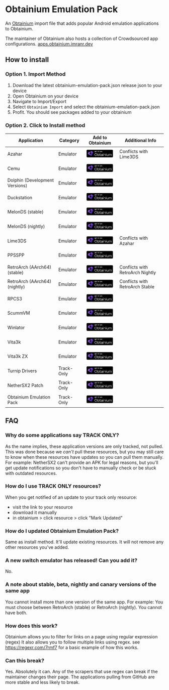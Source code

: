 # Obtainium Emulation Pack

An [Obtainium](https://github.com/ImranR98/Obtainium) import file that adds popular Android
emulation applications to Obtainium.

The maintainer of Obtainium also hosts a collection of Crowdsourced app configurations.
[apps.obtainium.imranr.dev](https://apps.obtainium.imranr.dev)

## How to install

### Option 1. Import Method

1. Download the latest obtainium-emulation-pack.json release json to your device
2. Open Obtainium on your device
3. Navigate to Import/Export
4. Select `Obtainium Import` and select the obtainium-emulation-pack.json
5. Profit. You should see packages added to your obtainium

### Option 2. Click to Install method

| Application                    | Category   | Add to Obtainium | Additional Info |
|--------------------------------|------------|------------------|-----------------|
| Azahar                         | Emulator   | <a href="http://apps.obtainium.imranr.dev/redirect.html?r=obtainium://app/%7B%22id%22%3A%22io.github.lime3ds.android%22%2C%22url%22%3A%22https%3A//github.com/azahar-emu/azahar%22%2C%22author%22%3A%22azahar-emu%22%2C%22name%22%3A%22Azahar%22%2C%22apkUrls%22%3A%22%5B%5B%5C%22azahar-2120-android-universal.apk%5C%22%2C%5C%22https%3A//api.github.com/repos/azahar-emu/azahar/releases/assets/239683655%5C%22%5D%5D%22%2C%22preferredApkIndex%22%3A0%2C%22additionalSettings%22%3A%22%7B%5C%22includePrereleases%5C%22%3Afalse%2C%5C%22fallbackToOlderReleases%5C%22%3Atrue%2C%5C%22filterReleaseTitlesByRegEx%5C%22%3A%5C%22%5C%22%2C%5C%22filterReleaseNotesByRegEx%5C%22%3A%5C%22%5C%22%2C%5C%22verifyLatestTag%5C%22%3Afalse%2C%5C%22sortMethodChoice%5C%22%3A%5C%22date%5C%22%2C%5C%22useLatestAssetDateAsReleaseDate%5C%22%3Afalse%2C%5C%22releaseTitleAsVersion%5C%22%3Afalse%2C%5C%22trackOnly%5C%22%3Afalse%2C%5C%22versionExtractionRegEx%5C%22%3A%5C%22%5C%22%2C%5C%22matchGroupToUse%5C%22%3A%5C%22%5C%22%2C%5C%22versionDetection%5C%22%3Atrue%2C%5C%22releaseDateAsVersion%5C%22%3Afalse%2C%5C%22useVersionCodeAsOSVersion%5C%22%3Afalse%2C%5C%22apkFilterRegEx%5C%22%3A%5C%22%5C%22%2C%5C%22invertAPKFilter%5C%22%3Afalse%2C%5C%22autoApkFilterByArch%5C%22%3Atrue%2C%5C%22appName%5C%22%3A%5C%22%5C%22%2C%5C%22appAuthor%5C%22%3A%5C%22%5C%22%2C%5C%22shizukuPretendToBeGooglePlay%5C%22%3Afalse%2C%5C%22allowInsecure%5C%22%3Afalse%2C%5C%22exemptFromBackgroundUpdates%5C%22%3Afalse%2C%5C%22skipUpdateNotifications%5C%22%3Afalse%2C%5C%22about%5C%22%3A%5C%22%5C%22%2C%5C%22refreshBeforeDownload%5C%22%3Afalse%7D%22%2C%22categories%22%3A%5B%22Emulator%22%5D%2C%22overrideSource%22%3A%22GitHub%22%7D"> <img src="./assets/badge_obtainium.png" alt="Click me to add the repository to Obtainium!" width="128">| Conflicts with Lime3DS|
| Cemu                           | Emulator   | <a href="http://apps.obtainium.imranr.dev/redirect.html?r=obtainium://app/%7B%22id%22%3A%22info.cemu.cemu%22%2C%22url%22%3A%22https%3A//github.com/SSimco/Cemu%22%2C%22author%22%3A%22SSimco%22%2C%22name%22%3A%22Cemu%22%2C%22apkUrls%22%3A%22%5B%5B%5C%22Cemu-0.1.apk%5C%22%2C%5C%22https%3A//api.github.com/repos/SSimco/Cemu/releases/assets/236257329%5C%22%5D%5D%22%2C%22preferredApkIndex%22%3A0%2C%22additionalSettings%22%3A%22%7B%5C%22includePrereleases%5C%22%3Afalse%2C%5C%22fallbackToOlderReleases%5C%22%3Atrue%2C%5C%22filterReleaseTitlesByRegEx%5C%22%3A%5C%22%5C%22%2C%5C%22filterReleaseNotesByRegEx%5C%22%3A%5C%22%5C%22%2C%5C%22verifyLatestTag%5C%22%3Afalse%2C%5C%22dontSortReleasesList%5C%22%3Afalse%2C%5C%22useLatestAssetDateAsReleaseDate%5C%22%3Afalse%2C%5C%22releaseTitleAsVersion%5C%22%3Afalse%2C%5C%22trackOnly%5C%22%3Afalse%2C%5C%22versionExtractionRegEx%5C%22%3A%5C%22%5C%22%2C%5C%22matchGroupToUse%5C%22%3A%5C%22%5C%22%2C%5C%22versionDetection%5C%22%3Atrue%2C%5C%22releaseDateAsVersion%5C%22%3Afalse%2C%5C%22useVersionCodeAsOSVersion%5C%22%3Afalse%2C%5C%22apkFilterRegEx%5C%22%3A%5C%22%5C%22%2C%5C%22invertAPKFilter%5C%22%3Afalse%2C%5C%22autoApkFilterByArch%5C%22%3Atrue%2C%5C%22appName%5C%22%3A%5C%22%5C%22%2C%5C%22shizukuPretendToBeGooglePlay%5C%22%3Afalse%2C%5C%22allowInsecure%5C%22%3Afalse%2C%5C%22exemptFromBackgroundUpdates%5C%22%3Afalse%2C%5C%22skipUpdateNotifications%5C%22%3Afalse%2C%5C%22about%5C%22%3A%5C%22%5C%22%2C%5C%22refreshBeforeDownload%5C%22%3Afalse%7D%22%2C%22categories%22%3A%5B%22Emulator%22%5D%2C%22overrideSource%22%3A%22GitHub%22%2C%22allowIdChange%22%3Afalse%7D"> <img src="./assets/badge_obtainium.png" alt="Click me to add the repository to Obtainium!" width="128">|
| Dolphin (Development Versions) | Emulator   | <a href="http://apps.obtainium.imranr.dev/redirect.html?r=obtainium://app/%7B%22id%22%3A%22org.dolphinemu.dolphinemu%22%2C%22url%22%3A%22https%3A//dolphin-emu.org/download/%3Fref%3Dbtn%22%2C%22author%22%3A%22dolphin-emu.org%22%2C%22name%22%3A%22Dolphin%20Emulator%22%2C%22apkUrls%22%3A%22%5B%5B%5C%22https%3A//dl.dolphin-emu.org/builds/26/53/dolphin-master-5.0-21804.apk%5C%22%2C%5C%22https%3A//dl.dolphin-emu.org/builds/26/53/dolphin-master-5.0-21804.apk%5C%22%5D%5D%22%2C%22preferredApkIndex%22%3A0%2C%22additionalSettings%22%3A%22%7B%5C%22intermediateLink%5C%22%3A%5B%5D%2C%5C%22customLinkFilterRegex%5C%22%3A%5C%22https%3A%5C%5C%5C%5C/%5C%5C%5C%5C/dl.dolphin-emu.org%5C%5C%5C%5C/builds.%2Bdolphin-master-.%2B.apk%5C%22%2C%5C%22filterByLinkText%5C%22%3Afalse%2C%5C%22skipSort%5C%22%3Afalse%2C%5C%22reverseSort%5C%22%3Afalse%2C%5C%22sortByLastLinkSegment%5C%22%3Atrue%2C%5C%22versionExtractWholePage%5C%22%3Afalse%2C%5C%22requestHeader%5C%22%3A%5B%7B%5C%22requestHeader%5C%22%3A%5C%22User-Agent%3A%20Mozilla/5.0%20%28Linux%3B%20Android%2010%3B%20K%29%20AppleWebKit/537.36%20%28KHTML%2C%20like%20Gecko%29%20Chrome/114.0.0.0%20Mobile%20Safari/537.36%5C%22%7D%5D%2C%5C%22defaultPseudoVersioningMethod%5C%22%3A%5C%22partialAPKHash%5C%22%2C%5C%22trackOnly%5C%22%3Afalse%2C%5C%22versionExtractionRegEx%5C%22%3A%5C%22%28%5C%5C%5C%5Cd%7B4%7D-%5C%5C%5C%5Cd%2B%29.apk%5C%22%2C%5C%22matchGroupToUse%5C%22%3A%5C%22%241%5C%22%2C%5C%22versionDetection%5C%22%3Afalse%2C%5C%22useVersionCodeAsOSVersion%5C%22%3Afalse%2C%5C%22apkFilterRegEx%5C%22%3A%5C%22%5C%22%2C%5C%22invertAPKFilter%5C%22%3Afalse%2C%5C%22autoApkFilterByArch%5C%22%3Atrue%2C%5C%22appName%5C%22%3A%5C%22%5C%22%2C%5C%22exemptFromBackgroundUpdates%5C%22%3Afalse%2C%5C%22skipUpdateNotifications%5C%22%3Afalse%2C%5C%22about%5C%22%3A%5C%22%5C%22%2C%5C%22supportFixedAPKURL%5C%22%3Atrue%2C%5C%22sortByFileNamesNotLinks%5C%22%3Atrue%2C%5C%22intermediateLinkRegex%5C%22%3A%5C%22%5C%22%7D%22%2C%22categories%22%3A%5B%22Emulator%22%5D%2C%22overrideSource%22%3A%22HTML%22%2C%22allowIdChange%22%3Afalse%7D"> <img src="./assets/badge_obtainium.png" alt="Click me to add the repository to Obtainium!" width="128">|
| Duckstation             | Emulator   | <a href="http://apps.obtainium.imranr.dev/redirect.html?r=obtainium://app/%7B%22id%22%3A%22com.github.stenzek.duckstation%22%2C%22url%22%3A%22https%3A//downloads.duckstation.org/android/%22%2C%22author%22%3A%22downloads.duckstation.org%22%2C%22name%22%3A%22DuckStation%22%2C%22preferredApkIndex%22%3A0%2C%22additionalSettings%22%3A%22%7B%5C%22intermediateLink%5C%22%3A%5B%5D%2C%5C%22customLinkFilterRegex%5C%22%3A%5C%22https%3A//www.duckstation.org/android/duckstation-android.apk%5C%22%2C%5C%22filterByLinkText%5C%22%3Atrue%2C%5C%22skipSort%5C%22%3Afalse%2C%5C%22reverseSort%5C%22%3Afalse%2C%5C%22sortByLastLinkSegment%5C%22%3Afalse%2C%5C%22versionExtractWholePage%5C%22%3Atrue%2C%5C%22requestHeader%5C%22%3A%5B%7B%5C%22requestHeader%5C%22%3A%5C%22User-Agent%3A%20Mozilla/5.0%20%28Linux%3B%20Android%2010%3B%20K%29%20AppleWebKit/537.36%20%28KHTML%2C%20like%20Gecko%29%20Chrome/114.0.0.0%20Mobile%20Safari/537.36%5C%22%7D%5D%2C%5C%22defaultPseudoVersioningMethod%5C%22%3A%5C%22partialAPKHash%5C%22%2C%5C%22trackOnly%5C%22%3Afalse%2C%5C%22versionExtractionRegEx%5C%22%3A%5C%22%3Cul%3E%5B%5C%5C%5C%5Cs%5C%5C%5C%5CS%5D%2A%3F%3Cli%3E%5C%5C%5C%5Cd%7B4%7D/%5C%5C%5C%5Cd%7B2%7D/%5C%5C%5C%5Cd%7B2%7D%20%5C%5C%5C%5C%28%28%5C%5C%5C%5Cd%2B%5C%5C%5C%5C.%5C%5C%5C%5Cd%2B-%5C%5C%5C%5Cd%2B%29%5C%5C%5C%5C%29%5C%22%2C%5C%22matchGroupToUse%5C%22%3A%5C%221%5C%22%2C%5C%22versionDetection%5C%22%3Afalse%2C%5C%22useVersionCodeAsOSVersion%5C%22%3Afalse%2C%5C%22apkFilterRegEx%5C%22%3A%5C%22%5C%22%2C%5C%22invertAPKFilter%5C%22%3Afalse%2C%5C%22autoApkFilterByArch%5C%22%3Atrue%2C%5C%22appName%5C%22%3A%5C%22%5C%22%2C%5C%22shizukuPretendToBeGooglePlay%5C%22%3Afalse%2C%5C%22allowInsecure%5C%22%3Afalse%2C%5C%22exemptFromBackgroundUpdates%5C%22%3Afalse%2C%5C%22skipUpdateNotifications%5C%22%3Afalse%2C%5C%22about%5C%22%3A%5C%22%5C%22%2C%5C%22refreshBeforeDownload%5C%22%3Afalse%7D%22%2C%22categories%22%3A%5B%22Emulator%22%5D%2C%22overrideSource%22%3A%22HTML%22%7D"> <img src="./assets/badge_obtainium.png" alt="Click me to add the repository to Obtainium!" width="128">|
| MelonDS (stable)               | Emulator   | <a href="http://apps.obtainium.imranr.dev/redirect.html?r=obtainium://app/%7B%22id%22%3A%22me.magnum.melonds%22%2C%22url%22%3A%22https%3A//github.com/rafaelvcaetano/melonDS-android%22%2C%22author%22%3A%22rafaelvcaetano%22%2C%22name%22%3A%22melonDS%22%2C%22apkUrls%22%3A%22%5B%5B%5C%22app-gitHub-prod-release.apk%5C%22%2C%5C%22https%3A//api.github.com/repos/rafaelvcaetano/melonDS-android/releases/assets/141991518%5C%22%5D%5D%22%2C%22preferredApkIndex%22%3A0%2C%22additionalSettings%22%3A%22%7B%5C%22includePrereleases%5C%22%3Afalse%2C%5C%22fallbackToOlderReleases%5C%22%3Atrue%2C%5C%22filterReleaseTitlesByRegEx%5C%22%3A%5C%22%5C%22%2C%5C%22filterReleaseNotesByRegEx%5C%22%3A%5C%22%5C%22%2C%5C%22verifyLatestTag%5C%22%3Afalse%2C%5C%22dontSortReleasesList%5C%22%3Afalse%2C%5C%22useLatestAssetDateAsReleaseDate%5C%22%3Afalse%2C%5C%22trackOnly%5C%22%3Afalse%2C%5C%22versionExtractionRegEx%5C%22%3A%5C%22%5C%22%2C%5C%22matchGroupToUse%5C%22%3A%5C%22%5C%22%2C%5C%22versionDetection%5C%22%3Afalse%2C%5C%22releaseDateAsVersion%5C%22%3Afalse%2C%5C%22useVersionCodeAsOSVersion%5C%22%3Afalse%2C%5C%22apkFilterRegEx%5C%22%3A%5C%22%5C%22%2C%5C%22invertAPKFilter%5C%22%3Afalse%2C%5C%22autoApkFilterByArch%5C%22%3Atrue%2C%5C%22appName%5C%22%3A%5C%22MelonDS%5C%22%2C%5C%22exemptFromBackgroundUpdates%5C%22%3Afalse%2C%5C%22skipUpdateNotifications%5C%22%3Afalse%2C%5C%22about%5C%22%3A%5C%22%5C%22%7D%22%2C%22categories%22%3A%5B%22Emulator%22%5D%2C%22allowIdChange%22%3Afalse%7D"> <img src="./assets/badge_obtainium.png" alt="Click me to add the repository to Obtainium!" width="128">|
| MelonDS (nightly)              | Emulator   | <a href="http://apps.obtainium.imranr.dev/redirect.html?r=obtainium://app/%7B%22id%22%3A%22me.magnum.melonds.nightly%22%2C%22url%22%3A%22https%3A//github.com/rafaelvcaetano/melonDS-android%22%2C%22author%22%3A%22rafaelvcaetano%22%2C%22name%22%3A%22melonDS%20Nightly%22%2C%22apkUrls%22%3A%22%5B%5B%5C%22app-gitHub-nightly-release.apk%5C%22%2C%5C%22https%3A//api.github.com/repos/rafaelvcaetano/melonDS-android/releases/assets/176333399%5C%22%5D%5D%22%2C%22preferredApkIndex%22%3A0%2C%22additionalSettings%22%3A%22%7B%5C%22includePrereleases%5C%22%3Atrue%2C%5C%22fallbackToOlderReleases%5C%22%3Atrue%2C%5C%22filterReleaseTitlesByRegEx%5C%22%3A%5C%22Nightly%20Build%5C%22%2C%5C%22filterReleaseNotesByRegEx%5C%22%3A%5C%22%5C%22%2C%5C%22verifyLatestTag%5C%22%3Afalse%2C%5C%22dontSortReleasesList%5C%22%3Afalse%2C%5C%22useLatestAssetDateAsReleaseDate%5C%22%3Atrue%2C%5C%22trackOnly%5C%22%3Afalse%2C%5C%22versionExtractionRegEx%5C%22%3A%5C%22nightly%5C%5C%5C%5C-release%5C%22%2C%5C%22matchGroupToUse%5C%22%3A%5C%22%5C%22%2C%5C%22versionDetection%5C%22%3Afalse%2C%5C%22releaseDateAsVersion%5C%22%3Atrue%2C%5C%22useVersionCodeAsOSVersion%5C%22%3Afalse%2C%5C%22apkFilterRegEx%5C%22%3A%5C%22%5C%22%2C%5C%22invertAPKFilter%5C%22%3Afalse%2C%5C%22autoApkFilterByArch%5C%22%3Atrue%2C%5C%22appName%5C%22%3A%5C%22%5C%22%2C%5C%22exemptFromBackgroundUpdates%5C%22%3Afalse%2C%5C%22skipUpdateNotifications%5C%22%3Afalse%2C%5C%22about%5C%22%3A%5C%22%5C%22%7D%22%2C%22categories%22%3A%5B%22Emulator%22%5D%2C%22allowIdChange%22%3Afalse%7D"> <img src="./assets/badge_obtainium.png" alt="Click me to add the repository to Obtainium!" width="128">|
| Lime3DS                        | Emulator   | <a href="http://apps.obtainium.imranr.dev/redirect.html?r=obtainium://app/%7B%22id%22%3A%22io.github.lime3ds.android%22%2C%22url%22%3A%22https%3A//github.com/Lime3DS/lime3ds-archive%22%2C%22author%22%3A%22lime3ds%22%2C%22name%22%3A%22Lime3DS%22%2C%22apkUrls%22%3A%22%5B%5B%5C%22lime3ds-2115-android-universal.apk%5C%22%2C%5C%22https%3A//api.github.com/repos/Lime3DS/Lime3DS/releases/assets/176707919%5C%22%5D%5D%22%2C%22preferredApkIndex%22%3A0%2C%22additionalSettings%22%3A%22%7B%5C%22includePrereleases%5C%22%3Afalse%2C%5C%22fallbackToOlderReleases%5C%22%3Atrue%2C%5C%22filterReleaseTitlesByRegEx%5C%22%3A%5C%22%5C%22%2C%5C%22filterReleaseNotesByRegEx%5C%22%3A%5C%22%5C%22%2C%5C%22verifyLatestTag%5C%22%3Afalse%2C%5C%22dontSortReleasesList%5C%22%3Afalse%2C%5C%22useLatestAssetDateAsReleaseDate%5C%22%3Afalse%2C%5C%22trackOnly%5C%22%3Afalse%2C%5C%22versionExtractionRegEx%5C%22%3A%5C%22%5C%22%2C%5C%22matchGroupToUse%5C%22%3A%5C%22%5C%22%2C%5C%22versionDetection%5C%22%3Atrue%2C%5C%22releaseDateAsVersion%5C%22%3Afalse%2C%5C%22useVersionCodeAsOSVersion%5C%22%3Afalse%2C%5C%22apkFilterRegEx%5C%22%3A%5C%22%5C%22%2C%5C%22invertAPKFilter%5C%22%3Afalse%2C%5C%22autoApkFilterByArch%5C%22%3Atrue%2C%5C%22appName%5C%22%3A%5C%22Lime3DS%5C%22%2C%5C%22exemptFromBackgroundUpdates%5C%22%3Afalse%2C%5C%22skipUpdateNotifications%5C%22%3Afalse%2C%5C%22about%5C%22%3A%5C%22%5C%22%7D%22%2C%22categories%22%3A%5B%22Emulator%22%5D%2C%22allowIdChange%22%3Afalse%7D"> <img src="./assets/badge_obtainium.png" alt="Click me to add the repository to Obtainium!" width="128">| Conflicts with Azahar|
| PPSSPP                         | Emulator   | <a href="http://apps.obtainium.imranr.dev/redirect.html?r=obtainium://app/%7B%22id%22%3A%22org.ppsspp.ppsspp%22%2C%22url%22%3A%22https%3A//www.ppsspp.org/download%22%2C%22author%22%3A%22www.ppsspp.org%22%2C%22name%22%3A%22PPSSPP%22%2C%22apkUrls%22%3A%22%5B%5B%5C%22https%3A//www.ppsspp.org/files/1_17_1/ppsspp.apk%5C%22%2C%5C%22https%3A//www.ppsspp.org/files/1_17_1/ppsspp.apk%5C%22%5D%5D%22%2C%22preferredApkIndex%22%3A0%2C%22additionalSettings%22%3A%22%7B%5C%22intermediateLink%5C%22%3A%5B%5D%2C%5C%22customLinkFilterRegex%5C%22%3A%5C%22%5C%5C%5C%5C/%5B0-9%5D%2B%28%3F%3A_%5B0-9%5D%2B%29%7B1%2C2%7D%5C%5C%5C%5C/ppsspp%5C%5C%5C%5C.apk%24%5C%22%2C%5C%22filterByLinkText%5C%22%3Afalse%2C%5C%22skipSort%5C%22%3Afalse%2C%5C%22reverseSort%5C%22%3Afalse%2C%5C%22sortByLastLinkSegment%5C%22%3Afalse%2C%5C%22versionExtractWholePage%5C%22%3Afalse%2C%5C%22requestHeader%5C%22%3A%5B%7B%5C%22requestHeader%5C%22%3A%5C%22User-Agent%3A%20Mozilla/5.0%20%28Linux%3B%20Android%2010%3B%20K%29%20AppleWebKit/537.36%20%28KHTML%2C%20like%20Gecko%29%20Chrome/114.0.0.0%20Mobile%20Safari/537.36%5C%22%7D%5D%2C%5C%22defaultPseudoVersioningMethod%5C%22%3A%5C%22APKLinkHash%5C%22%2C%5C%22trackOnly%5C%22%3Afalse%2C%5C%22versionExtractionRegEx%5C%22%3A%5C%22%5C%5C%5C%5C/%28%3F%3A%28%3F%3A%28%5B0-9%5D%2B%29_%28%5B0-9%5D%2B%29%5C%5C%5C%5C/ppsspp%5C%5C%5C%5C.%29%7C%28%3F%3A%28%5B0-9%5D%2B%29_%28%5B0-9%5D%2B%29_%28%5B0-9%5D%2B%29%5C%5C%5C%5C/ppsspp%28%5C%5C%5C%5C.%29%29%29apk%24%5C%22%2C%5C%22matchGroupToUse%5C%22%3A%5C%22%241%243.%242%244%246%245%5C%22%2C%5C%22versionDetection%5C%22%3Afalse%2C%5C%22useVersionCodeAsOSVersion%5C%22%3Afalse%2C%5C%22apkFilterRegEx%5C%22%3A%5C%22%5C%22%2C%5C%22invertAPKFilter%5C%22%3Afalse%2C%5C%22autoApkFilterByArch%5C%22%3Atrue%2C%5C%22appName%5C%22%3A%5C%22PPSSPP%5C%22%2C%5C%22exemptFromBackgroundUpdates%5C%22%3Afalse%2C%5C%22skipUpdateNotifications%5C%22%3Afalse%2C%5C%22about%5C%22%3A%5C%22PPSSPP%20is%20an%20open%20source%2C%20fast%20and%20portable%20PSP%20emulator%5C%22%2C%5C%22supportFixedAPKURL%5C%22%3Afalse%7D%22%2C%22categories%22%3A%5B%22Emulator%22%5D%2C%22overrideSource%22%3A%22HTML%22%2C%22allowIdChange%22%3Afalse%7D"> <img src="./assets/badge_obtainium.png" alt="Click me to add the repository to Obtainium!" width="128">|
| RetroArch (AArch64) (stable)   | Emulator   | <a href="http://apps.obtainium.imranr.dev/redirect.html?r=obtainium://app/%7B%22id%22%3A%22487343354%22%2C%22url%22%3A%22https%3A//buildbot.libretro.com/stable%22%2C%22author%22%3A%22buildbot.libretro.com%22%2C%22name%22%3A%22RetroArch%20AArch64%20%28Stable%29%22%2C%22apkUrls%22%3A%22%5B%5B%5C%22https%3A//buildbot.libretro.com/stable/1.19.1/android/RetroArch_aarch64.apk%5C%22%2C%5C%22https%3A//buildbot.libretro.com/stable/1.19.1/android/RetroArch_aarch64.apk%5C%22%5D%5D%22%2C%22preferredApkIndex%22%3A0%2C%22additionalSettings%22%3A%22%7B%5C%22intermediateLink%5C%22%3A%5B%7B%5C%22customLinkFilterRegex%5C%22%3A%5C%22/stable/%5C%5C%5C%5Cd%2B.%5C%5C%5C%5Cd%2B.%5C%5C%5C%5Cd%2B/%5C%22%2C%5C%22filterByLinkText%5C%22%3Afalse%2C%5C%22skipSort%5C%22%3Afalse%2C%5C%22reverseSort%5C%22%3Afalse%2C%5C%22sortByLastLinkSegment%5C%22%3Afalse%7D%2C%7B%5C%22customLinkFilterRegex%5C%22%3A%5C%22/stable/%5C%5C%5C%5Cd%2B.%5C%5C%5C%5Cd%2B.%5C%5C%5C%5Cd%2B/android/%5C%22%2C%5C%22filterByLinkText%5C%22%3Afalse%2C%5C%22skipSort%5C%22%3Afalse%2C%5C%22reverseSort%5C%22%3Afalse%2C%5C%22sortByLastLinkSegment%5C%22%3Afalse%7D%5D%2C%5C%22customLinkFilterRegex%5C%22%3A%5C%22/stable/%5C%5C%5C%5Cd%2B.%5C%5C%5C%5Cd%2B.%5C%5C%5C%5Cd%2B/android/RetroArch_aarch64.apk%5C%22%2C%5C%22filterByLinkText%5C%22%3Afalse%2C%5C%22skipSort%5C%22%3Atrue%2C%5C%22reverseSort%5C%22%3Afalse%2C%5C%22sortByLastLinkSegment%5C%22%3Afalse%2C%5C%22versionExtractWholePage%5C%22%3Afalse%2C%5C%22requestHeader%5C%22%3A%5B%7B%5C%22requestHeader%5C%22%3A%5C%22User-Agent%3A%20Mozilla/5.0%20%28Linux%3B%20Android%2010%3B%20K%29%20AppleWebKit/537.36%20%28KHTML%2C%20like%20Gecko%29%20Chrome/114.0.0.0%20Mobile%20Safari/537.36%5C%22%7D%5D%2C%5C%22defaultPseudoVersioningMethod%5C%22%3A%5C%22APKLinkHash%5C%22%2C%5C%22trackOnly%5C%22%3Afalse%2C%5C%22versionExtractionRegEx%5C%22%3A%5C%22%5C%5C%5C%5Cd%2B.%5C%5C%5C%5Cd%2B.%5C%5C%5C%5Cd%2B%5C%22%2C%5C%22matchGroupToUse%5C%22%3A%5C%22%5C%22%2C%5C%22versionDetection%5C%22%3Atrue%2C%5C%22useVersionCodeAsOSVersion%5C%22%3Afalse%2C%5C%22apkFilterRegEx%5C%22%3A%5C%22%5C%22%2C%5C%22invertAPKFilter%5C%22%3Afalse%2C%5C%22autoApkFilterByArch%5C%22%3Atrue%2C%5C%22appName%5C%22%3A%5C%22RetroArch%20AArch64%20%28Stable%29%5C%22%2C%5C%22exemptFromBackgroundUpdates%5C%22%3Atrue%2C%5C%22skipUpdateNotifications%5C%22%3Atrue%2C%5C%22about%5C%22%3A%5C%22Released%20less%20frequently.%20Better%20stability.%20%5C%22%2C%5C%22supportFixedAPKURL%5C%22%3Afalse%7D%22%2C%22categories%22%3A%5B%22Emulator%22%5D%2C%22overrideSource%22%3A%22HTML%22%2C%22allowIdChange%22%3Atrue%7D"> <img src="./assets/badge_obtainium.png" alt="Click me to add the repository to Obtainium!" width="128">| Conflicts with RetroArch Nightly|
| RetroArch (AArch64) (nightly)  | Emulator   | <a href="http://apps.obtainium.imranr.dev/redirect.html?r=obtainium://app/%7B%22id%22%3A%22487343355%22%2C%22url%22%3A%22https%3A//buildbot.libretro.com/nightly/android%22%2C%22author%22%3A%22buildbot.libretro.com%22%2C%22name%22%3A%22RetroArch%20AArch64%20%28Nightly%29%22%2C%22apkUrls%22%3A%22%5B%5B%5C%22https%3A//buildbot.libretro.com/nightly/android/2024-07-01-RetroArch_aarch64.apk%5C%22%2C%5C%22https%3A//buildbot.libretro.com/nightly/android/2024-07-01-RetroArch_aarch64.apk%5C%22%5D%5D%22%2C%22preferredApkIndex%22%3A0%2C%22additionalSettings%22%3A%22%7B%5C%22intermediateLink%5C%22%3A%5B%5D%2C%5C%22customLinkFilterRegex%5C%22%3A%5C%22%5C%5C%5C%5Cd%7B4%7D-%5C%5C%5C%5Cd%7B2%7D-%5C%5C%5C%5Cd%7B2%7D-RetroArch_aarch64.apk%5C%22%2C%5C%22filterByLinkText%5C%22%3Afalse%2C%5C%22skipSort%5C%22%3Afalse%2C%5C%22reverseSort%5C%22%3Afalse%2C%5C%22sortByLastLinkSegment%5C%22%3Atrue%2C%5C%22versionExtractWholePage%5C%22%3Afalse%2C%5C%22requestHeader%5C%22%3A%5B%7B%5C%22requestHeader%5C%22%3A%5C%22User-Agent%3A%20Mozilla/5.0%20%28Linux%3B%20Android%2010%3B%20K%29%20AppleWebKit/537.36%20%28KHTML%2C%20like%20Gecko%29%20Chrome/114.0.0.0%20Mobile%20Safari/537.36%5C%22%7D%5D%2C%5C%22defaultPseudoVersioningMethod%5C%22%3A%5C%22APKLinkHash%5C%22%2C%5C%22trackOnly%5C%22%3Afalse%2C%5C%22versionExtractionRegEx%5C%22%3A%5C%22%5C%5C%5C%5Cd%7B4%7D-%5C%5C%5C%5Cd%7B2%7D-%5C%5C%5C%5Cd%7B2%7D%5C%22%2C%5C%22matchGroupToUse%5C%22%3A%5C%22%5C%22%2C%5C%22versionDetection%5C%22%3Afalse%2C%5C%22useVersionCodeAsOSVersion%5C%22%3Afalse%2C%5C%22apkFilterRegEx%5C%22%3A%5C%22%5C%5C%5C%5Cd%7B4%7D-%5C%5C%5C%5Cd%7B2%7D-%5C%5C%5C%5Cd%7B2%7D-RetroArch_aarch64.apk%5C%22%2C%5C%22invertAPKFilter%5C%22%3Afalse%2C%5C%22autoApkFilterByArch%5C%22%3Atrue%2C%5C%22appName%5C%22%3A%5C%22RetroArch%20AArch64%20%28Nightly%29%5C%22%2C%5C%22exemptFromBackgroundUpdates%5C%22%3Afalse%2C%5C%22skipUpdateNotifications%5C%22%3Afalse%2C%5C%22about%5C%22%3A%5C%22Nightly%20releases.%20cutting%20edge%20features%20but%20may%20contain%20bugs%5C%22%2C%5C%22supportFixedAPKURL%5C%22%3Afalse%7D%22%2C%22categories%22%3A%5B%22Emulator%22%5D%2C%22overrideSource%22%3A%22HTML%22%2C%22allowIdChange%22%3Afalse%7D"> <img src="./assets/badge_obtainium.png" alt="Click me to add the repository to Obtainium!" width="128">| Conflicts with RetroArch Stable|
| RPCS3                          | Emulator   | <a href="http://apps.obtainium.imranr.dev/redirect.html?r=obtainium://app/%7B%22id%22%3A%22net.rpcs3%22%2C%22url%22%3A%22https%3A//github.com/RPCS3-Android/rpcs3-android%22%2C%22author%22%3A%22RPCS3-Android%22%2C%22name%22%3A%22RPCS3%22%2C%22apkUrls%22%3A%22%5B%5B%5C%22rpcs3-release.apk%5C%22%2C%5C%22https%3A//api.github.com/repos/RPCS3-Android/rpcs3-android/releases/assets/239082376%5C%22%5D%5D%22%2C%22preferredApkIndex%22%3A0%2C%22additionalSettings%22%3A%22%7B%5C%22includePrereleases%5C%22%3Atrue%2C%5C%22fallbackToOlderReleases%5C%22%3Atrue%2C%5C%22filterReleaseTitlesByRegEx%5C%22%3A%5C%22%5C%22%2C%5C%22filterReleaseNotesByRegEx%5C%22%3A%5C%22%5C%22%2C%5C%22verifyLatestTag%5C%22%3Afalse%2C%5C%22sortMethodChoice%5C%22%3A%5C%22date%5C%22%2C%5C%22useLatestAssetDateAsReleaseDate%5C%22%3Atrue%2C%5C%22releaseTitleAsVersion%5C%22%3Atrue%2C%5C%22trackOnly%5C%22%3Afalse%2C%5C%22versionExtractionRegEx%5C%22%3A%5C%22%5C%22%2C%5C%22matchGroupToUse%5C%22%3A%5C%22%5C%22%2C%5C%22versionDetection%5C%22%3Afalse%2C%5C%22releaseDateAsVersion%5C%22%3Afalse%2C%5C%22useVersionCodeAsOSVersion%5C%22%3Atrue%2C%5C%22apkFilterRegEx%5C%22%3A%5C%22%5C%22%2C%5C%22invertAPKFilter%5C%22%3Afalse%2C%5C%22autoApkFilterByArch%5C%22%3Afalse%2C%5C%22appName%5C%22%3A%5C%22%5C%22%2C%5C%22appAuthor%5C%22%3A%5C%22%5C%22%2C%5C%22shizukuPretendToBeGooglePlay%5C%22%3Afalse%2C%5C%22allowInsecure%5C%22%3Afalse%2C%5C%22exemptFromBackgroundUpdates%5C%22%3Afalse%2C%5C%22skipUpdateNotifications%5C%22%3Afalse%2C%5C%22about%5C%22%3A%5C%22%5C%22%2C%5C%22refreshBeforeDownload%5C%22%3Atrue%7D%22%2C%22categories%22%3A%5B%22Emulator%22%5D%2C%22overrideSource%22%3A%22GitHub%22%7D"> <img src="./assets/badge_obtainium.png" alt="Click me to add the repository to Obtainium!" width="128">|
| ScummVM                        | Emulator   | <a href="http://apps.obtainium.imranr.dev/redirect.html?r=obtainium://app/%7B%22id%22%3A%22org.scummvm.scummvm%22%2C%22url%22%3A%22https%3A//downloads.scummvm.org/frs/scummvm%22%2C%22author%22%3A%22ScummVM%22%2C%22name%22%3A%22ScummVM%22%2C%22preferredApkIndex%22%3A0%2C%22additionalSettings%22%3A%22%7B%5C%22intermediateLink%5C%22%3A%5B%7B%5C%22customLinkFilterRegex%5C%22%3A%5C%22%5C%5C%5C%5Cd%2B%5C%5C%5C%5C.%5C%5C%5C%5Cd%2B%5C%5C%5C%5C.%5C%5C%5C%5Cd%2B%5C%22%2C%5C%22filterByLinkText%5C%22%3Afalse%2C%5C%22skipSort%5C%22%3Afalse%2C%5C%22reverseSort%5C%22%3Afalse%2C%5C%22sortByLastLinkSegment%5C%22%3Afalse%7D%5D%2C%5C%22customLinkFilterRegex%5C%22%3A%5C%22%5C%22%2C%5C%22filterByLinkText%5C%22%3Afalse%2C%5C%22skipSort%5C%22%3Afalse%2C%5C%22reverseSort%5C%22%3Afalse%2C%5C%22sortByLastLinkSegment%5C%22%3Afalse%2C%5C%22versionExtractWholePage%5C%22%3Afalse%2C%5C%22requestHeader%5C%22%3A%5B%7B%5C%22requestHeader%5C%22%3A%5C%22User-Agent%3A%20Mozilla/5.0%20%28Linux%3B%20Android%2010%3B%20K%29%20AppleWebKit/537.36%20%28KHTML%2C%20like%20Gecko%29%20Chrome/114.0.0.0%20Mobile%20Safari/537.36%5C%22%7D%5D%2C%5C%22defaultPseudoVersioningMethod%5C%22%3A%5C%22APKLinkHash%5C%22%2C%5C%22trackOnly%5C%22%3Afalse%2C%5C%22versionExtractionRegEx%5C%22%3A%5C%22%5C%5C%5C%5Cd%2B%5C%5C%5C%5C.%5C%5C%5C%5Cd%2B%5C%5C%5C%5C.%5C%5C%5C%5Cd%2B%5C%22%2C%5C%22matchGroupToUse%5C%22%3A%5C%22%5C%22%2C%5C%22versionDetection%5C%22%3Afalse%2C%5C%22useVersionCodeAsOSVersion%5C%22%3Afalse%2C%5C%22apkFilterRegEx%5C%22%3A%5C%22.%2Aandroid-arm64-v8a.apk%5C%22%2C%5C%22invertAPKFilter%5C%22%3Afalse%2C%5C%22autoApkFilterByArch%5C%22%3Atrue%2C%5C%22appName%5C%22%3A%5C%22%5C%22%2C%5C%22shizukuPretendToBeGooglePlay%5C%22%3Afalse%2C%5C%22exemptFromBackgroundUpdates%5C%22%3Afalse%2C%5C%22skipUpdateNotifications%5C%22%3Afalse%2C%5C%22about%5C%22%3A%5C%22A%20program%20which%20allows%20you%20to%20run%20certain%20classic%20graphical%20adventure%20and%20role-playing%20games%2C%20provided%20you%20already%20have%20their%20data%20files.%5C%22%2C%5C%22supportFixedAPKURL%5C%22%3Afalse%7D%22%2C%22categories%22%3A%5B%22Emulator%22%5D%2C%22overrideSource%22%3A%22HTML%22%7D"> <img src="./assets/badge_obtainium.png" alt="Click me to add the repository to Obtainium!" width="128">|
| Winlator                       | Emulator   | <a href="http://apps.obtainium.imranr.dev/redirect.html?r=obtainium://app/%7B%22id%22%3A%22com.winlator%22%2C%22url%22%3A%22https%3A//github.com/brunodev85/winlator%22%2C%22author%22%3A%22brunodev85%22%2C%22name%22%3A%22Winlator%22%2C%22apkUrls%22%3A%22%5B%5B%5C%22Winlator_7.1.apk%5C%22%2C%5C%22https%3A//api.github.com/repos/brunodev85/winlator/releases/assets/176702021%5C%22%5D%5D%22%2C%22preferredApkIndex%22%3A0%2C%22additionalSettings%22%3A%22%7B%5C%22includePrereleases%5C%22%3Afalse%2C%5C%22fallbackToOlderReleases%5C%22%3Atrue%2C%5C%22filterReleaseTitlesByRegEx%5C%22%3A%5C%22%5C%22%2C%5C%22filterReleaseNotesByRegEx%5C%22%3A%5C%22%5C%22%2C%5C%22verifyLatestTag%5C%22%3Afalse%2C%5C%22dontSortReleasesList%5C%22%3Afalse%2C%5C%22useLatestAssetDateAsReleaseDate%5C%22%3Afalse%2C%5C%22trackOnly%5C%22%3Afalse%2C%5C%22versionExtractionRegEx%5C%22%3A%5C%22%5C%22%2C%5C%22matchGroupToUse%5C%22%3A%5C%22%5C%22%2C%5C%22versionDetection%5C%22%3Atrue%2C%5C%22releaseDateAsVersion%5C%22%3Afalse%2C%5C%22useVersionCodeAsOSVersion%5C%22%3Afalse%2C%5C%22apkFilterRegEx%5C%22%3A%5C%22%5C%22%2C%5C%22invertAPKFilter%5C%22%3Afalse%2C%5C%22autoApkFilterByArch%5C%22%3Atrue%2C%5C%22appName%5C%22%3A%5C%22%5C%22%2C%5C%22exemptFromBackgroundUpdates%5C%22%3Afalse%2C%5C%22skipUpdateNotifications%5C%22%3Afalse%2C%5C%22about%5C%22%3A%5C%22%5C%22%2C%5C%22shizukuPretendToBeGooglePlay%5C%22%3Afalse%7D%22%2C%22categories%22%3A%5B%22Emulator%22%5D%2C%22allowIdChange%22%3Atrue%7D"> <img src="./assets/badge_obtainium.png" alt="Click me to add the repository to Obtainium!" width="128">|
| Vita3k                         | Emulator   | <a href="http://apps.obtainium.imranr.dev/redirect.html?r=obtainium://app/%7B%22id%22%3A%22org.vita3k.emulator%22%2C%22url%22%3A%22https%3A//github.com/Vita3K/Vita3K-Android%22%2C%22author%22%3A%22Vita3K%22%2C%22name%22%3A%22Vita3K%22%2C%22apkUrls%22%3A%22%5B%5B%5C%22vita3k-android-release-12.apk%5C%22%2C%5C%22https%3A//api.github.com/repos/Vita3K/Vita3K-Android/releases/assets/172343968%5C%22%5D%5D%22%2C%22preferredApkIndex%22%3A0%2C%22additionalSettings%22%3A%22%7B%5C%22includePrereleases%5C%22%3Afalse%2C%5C%22fallbackToOlderReleases%5C%22%3Atrue%2C%5C%22filterReleaseTitlesByRegEx%5C%22%3A%5C%22%5C%22%2C%5C%22filterReleaseNotesByRegEx%5C%22%3A%5C%22%5C%22%2C%5C%22verifyLatestTag%5C%22%3Afalse%2C%5C%22dontSortReleasesList%5C%22%3Afalse%2C%5C%22useLatestAssetDateAsReleaseDate%5C%22%3Afalse%2C%5C%22trackOnly%5C%22%3Afalse%2C%5C%22versionExtractionRegEx%5C%22%3A%5C%22%5C%22%2C%5C%22matchGroupToUse%5C%22%3A%5C%22%5C%22%2C%5C%22versionDetection%5C%22%3Afalse%2C%5C%22releaseDateAsVersion%5C%22%3Afalse%2C%5C%22useVersionCodeAsOSVersion%5C%22%3Afalse%2C%5C%22apkFilterRegEx%5C%22%3A%5C%22%5C%22%2C%5C%22invertAPKFilter%5C%22%3Afalse%2C%5C%22autoApkFilterByArch%5C%22%3Atrue%2C%5C%22appName%5C%22%3A%5C%22%5C%22%2C%5C%22exemptFromBackgroundUpdates%5C%22%3Afalse%2C%5C%22skipUpdateNotifications%5C%22%3Afalse%2C%5C%22about%5C%22%3A%5C%22%5C%22%7D%22%2C%22categories%22%3A%5B%22Emulator%22%5D%2C%22allowIdChange%22%3Afalse%7D"> <img src="./assets/badge_obtainium.png" alt="Click me to add the repository to Obtainium!" width="128">|
| Vita3k ZX                         | Emulator   | <a href="http://apps.obtainium.imranr.dev/redirect.html?r=obtainium://app/%7B%22id%22%3A%22org.vita3k.emulator.ikhoeyZX%22%2C%22url%22%3A%22https%3A//github.com/ikhoeyZX/Vita3K-Android%22%2C%22author%22%3A%22ikhoeyZX%22%2C%22name%22%3A%22Vita3K%20ZX%22%2C%22apkUrls%22%3A%22%5B%5B%5C%22vita3k-12.5_build13.apk%5C%22%2C%5C%22https%3A//api.github.com/repos/ikhoeyZX/Vita3K-Android/releases/assets/238922579%5C%22%5D%5D%22%2C%22preferredApkIndex%22%3A0%2C%22additionalSettings%22%3A%22%7B%5C%22includePrereleases%5C%22%3Afalse%2C%5C%22fallbackToOlderReleases%5C%22%3Atrue%2C%5C%22filterReleaseTitlesByRegEx%5C%22%3A%5C%22%5C%22%2C%5C%22filterReleaseNotesByRegEx%5C%22%3A%5C%22%5C%22%2C%5C%22verifyLatestTag%5C%22%3Afalse%2C%5C%22sortMethodChoice%5C%22%3A%5C%22date%5C%22%2C%5C%22useLatestAssetDateAsReleaseDate%5C%22%3Afalse%2C%5C%22releaseTitleAsVersion%5C%22%3Afalse%2C%5C%22trackOnly%5C%22%3Afalse%2C%5C%22versionExtractionRegEx%5C%22%3A%5C%22%5C%22%2C%5C%22matchGroupToUse%5C%22%3A%5C%22%5C%22%2C%5C%22versionDetection%5C%22%3Afalse%2C%5C%22releaseDateAsVersion%5C%22%3Afalse%2C%5C%22useVersionCodeAsOSVersion%5C%22%3Afalse%2C%5C%22apkFilterRegEx%5C%22%3A%5C%22%5C%22%2C%5C%22invertAPKFilter%5C%22%3Afalse%2C%5C%22autoApkFilterByArch%5C%22%3Atrue%2C%5C%22appName%5C%22%3A%5C%22%5C%22%2C%5C%22appAuthor%5C%22%3A%5C%22%5C%22%2C%5C%22shizukuPretendToBeGooglePlay%5C%22%3Afalse%2C%5C%22allowInsecure%5C%22%3Afalse%2C%5C%22exemptFromBackgroundUpdates%5C%22%3Afalse%2C%5C%22skipUpdateNotifications%5C%22%3Afalse%2C%5C%22about%5C%22%3A%5C%22%5C%22%2C%5C%22refreshBeforeDownload%5C%22%3Afalse%7D%22%2C%22categories%22%3A%5B%22Emulator%22%5D%2C%22overrideSource%22%3A%22GitHub%22%7D"> <img src="./assets/badge_obtainium.png" alt="Click me to add the repository to Obtainium!" width="128">|
| Turnip Drivers                 | Track-Only | <a href="http://apps.obtainium.imranr.dev/redirect.html?r=obtainium://app/%7B%22id%22%3A%22620290289%22%2C%22url%22%3A%22https%3A//github.com/K11MCH1/AdrenoToolsDrivers%22%2C%22author%22%3A%22K11MCH1%22%2C%22name%22%3A%22Turnip%20Drivers%22%2C%22apkUrls%22%3A%22%5B%5D%22%2C%22preferredApkIndex%22%3A0%2C%22additionalSettings%22%3A%22%7B%5C%22includePrereleases%5C%22%3Afalse%2C%5C%22fallbackToOlderReleases%5C%22%3Atrue%2C%5C%22filterReleaseTitlesByRegEx%5C%22%3A%5C%22Turnip%5C%22%2C%5C%22filterReleaseNotesByRegEx%5C%22%3A%5C%22%5C%22%2C%5C%22verifyLatestTag%5C%22%3Afalse%2C%5C%22dontSortReleasesList%5C%22%3Afalse%2C%5C%22useLatestAssetDateAsReleaseDate%5C%22%3Afalse%2C%5C%22trackOnly%5C%22%3Atrue%2C%5C%22versionExtractionRegEx%5C%22%3A%5C%22%5C%22%2C%5C%22matchGroupToUse%5C%22%3A%5C%22%5C%22%2C%5C%22versionDetection%5C%22%3Afalse%2C%5C%22releaseDateAsVersion%5C%22%3Afalse%2C%5C%22useVersionCodeAsOSVersion%5C%22%3Afalse%2C%5C%22apkFilterRegEx%5C%22%3A%5C%22%5C%22%2C%5C%22invertAPKFilter%5C%22%3Afalse%2C%5C%22autoApkFilterByArch%5C%22%3Atrue%2C%5C%22appName%5C%22%3A%5C%22Turnip%20Drivers%5C%22%2C%5C%22shizukuPretendToBeGooglePlay%5C%22%3Afalse%2C%5C%22exemptFromBackgroundUpdates%5C%22%3Afalse%2C%5C%22skipUpdateNotifications%5C%22%3Afalse%2C%5C%22about%5C%22%3A%5C%22%5C%22%7D%22%2C%22categories%22%3A%5B%22Track%20Only%22%5D%2C%22allowIdChange%22%3Atrue%7D"> <img src="./assets/badge_obtainium.png" alt="Click me to add the repository to Obtainium!" width="128">|
| NetherSX2 Patch                | Track-Only | <a href="http://apps.obtainium.imranr.dev/redirect.html?r=obtainium://app/%7B%22id%22%3A%22nethersx2-patch%22%2C%22url%22%3A%22https%3A//GitHub.com/trixarian/nethersx2-patch%22%2C%22author%22%3A%22trixarian%22%2C%22name%22%3A%22NetherSX2%20Patch%22%2C%22apkUrls%22%3A%22%5B%5D%22%2C%22preferredApkIndex%22%3A0%2C%22additionalSettings%22%3A%22%7B%5C%22includePrereleases%5C%22%3Afalse%2C%5C%22fallbackToOlderReleases%5C%22%3Atrue%2C%5C%22filterReleaseTitlesByRegEx%5C%22%3A%5C%22%5C%22%2C%5C%22filterReleaseNotesByRegEx%5C%22%3A%5C%22%5C%22%2C%5C%22verifyLatestTag%5C%22%3Afalse%2C%5C%22dontSortReleasesList%5C%22%3Afalse%2C%5C%22useLatestAssetDateAsReleaseDate%5C%22%3Afalse%2C%5C%22trackOnly%5C%22%3Atrue%2C%5C%22versionExtractionRegEx%5C%22%3A%5C%22%5C%22%2C%5C%22matchGroupToUse%5C%22%3A%5C%22%5C%22%2C%5C%22versionDetection%5C%22%3Atrue%2C%5C%22releaseDateAsVersion%5C%22%3Afalse%2C%5C%22useVersionCodeAsOSVersion%5C%22%3Afalse%2C%5C%22apkFilterRegEx%5C%22%3A%5C%22%5C%22%2C%5C%22invertAPKFilter%5C%22%3Afalse%2C%5C%22autoApkFilterByArch%5C%22%3Atrue%2C%5C%22appName%5C%22%3A%5C%22NetherSX2%20Patch%5C%22%2C%5C%22exemptFromBackgroundUpdates%5C%22%3Afalse%2C%5C%22skipUpdateNotifications%5C%22%3Afalse%2C%5C%22about%5C%22%3A%5C%22%5C%22%7D%22%2C%22categories%22%3A%5B%22Track%20Only%22%5D%2C%22allowIdChange%22%3Atrue%7D"> <img src="./assets/badge_obtainium.png" alt="Click me to add the repository to Obtainium!" width="128">|
| Obtainium Emulation Pack       | Track-Only | <a href="http://apps.obtainium.imranr.dev/redirect.html?r=obtainium://app/%7B%22id%22%3A%22904332840%22%2C%22url%22%3A%22https%3A//github.com/RJNY/Obtainium-Emulation-Pack%22%2C%22author%22%3A%22RJNY%22%2C%22name%22%3A%22Obtainium%20Emulation%20Pack%22%2C%22latestVersion%22%3A%22v3.1.0%22%2C%22apkUrls%22%3A%22%5B%5D%22%2C%22preferredApkIndex%22%3A0%2C%22additionalSettings%22%3A%22%7B%5C%22includePrereleases%5C%22%3Afalse%2C%5C%22fallbackToOlderReleases%5C%22%3Atrue%2C%5C%22filterReleaseTitlesByRegEx%5C%22%3A%5C%22%5C%22%2C%5C%22filterReleaseNotesByRegEx%5C%22%3A%5C%22%5C%22%2C%5C%22verifyLatestTag%5C%22%3Afalse%2C%5C%22dontSortReleasesList%5C%22%3Afalse%2C%5C%22useLatestAssetDateAsReleaseDate%5C%22%3Afalse%2C%5C%22trackOnly%5C%22%3Atrue%2C%5C%22versionExtractionRegEx%5C%22%3A%5C%22%5C%22%2C%5C%22matchGroupToUse%5C%22%3A%5C%22%5C%22%2C%5C%22versionDetection%5C%22%3Atrue%2C%5C%22releaseDateAsVersion%5C%22%3Afalse%2C%5C%22useVersionCodeAsOSVersion%5C%22%3Afalse%2C%5C%22apkFilterRegEx%5C%22%3A%5C%22%5C%22%2C%5C%22invertAPKFilter%5C%22%3Afalse%2C%5C%22autoApkFilterByArch%5C%22%3Atrue%2C%5C%22appName%5C%22%3A%5C%22Obtainium%20Emulation%20Pack%5C%22%2C%5C%22exemptFromBackgroundUpdates%5C%22%3Afalse%2C%5C%22skipUpdateNotifications%5C%22%3Afalse%2C%5C%22about%5C%22%3A%5C%22%5C%22%7D%22%2C%22categories%22%3A%5B%22Track%20Only%22%5D%2C%22allowIdChange%22%3Atrue%7D"> <img src="./assets/badge_obtainium.png" alt="Click me to add the repository to Obtainium!" width="128">|

## FAQ

### Why do some applications say TRACK ONLY?

As the name implies, these application versions are only tracked, not pulled.
This was done because we _can't_ pull these resources, but you may still care to know when these
resources have updates so you can pull them manually. For example: NetherSX2 can't provide an APK
for legal reasons, but you'll get update notifications so you don't have to manually check or be
stuck with outdated resources.

### How do I use TRACK ONLY resources?

When you get notified of an update to your track only resource:

- visit the link to your resource
- download it manually
- in obtainium > click resource > click "Mark Updated"

### How do I updated Obtainium Emulation Pack?

Same as install method. It'll update existing resources.
It will not remove any other resources you've added.

### A new switch emulator has released! Can you add it?

No.

### A note about stable, beta, nightly and canary versions of the same app

You cannot install more than one version of the same app. For example: You must choose between RetroArch (stable) or RetroArch (nightly). You cannot have both.

### How does this work?

Obtainium allows you to filter for links on a page using regular expression (regex)
It also allows you to follow multiple links using regex.
see <https://regexr.com/7rmf7> for a basic example of how this works.

### Can this break?

Yes. Absolutely it can.
Any of the scrapers that use regex can break if the maintainer changes their page.
The applications pulling from GitHub are more stable and less likely to break.
